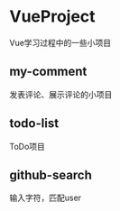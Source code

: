 # VueProject

Vue学习过程中的一些小项目

## my-comment

发表评论、展示评论的小项目

## todo-list

ToDo项目

## github-search

输入字符，匹配user
